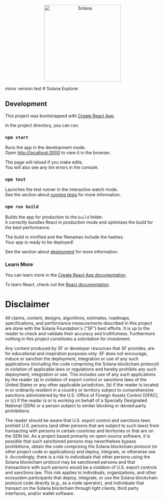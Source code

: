 <p align="center">
    <img alt="Solana" src="https://i.imgur.com/uBVzyX3.png" width="250" />
</p>
minor version test
# Solana Explorer

## Development

This project was bootstrapped with [Create React App](https://github.com/facebook/create-react-app).

In the project directory, you can run:

### `npm start`

Runs the app in the development mode.<br />
Open [http://localhost:3000](http://localhost:3000) to view it in the browser.

The page will reload if you make edits.<br />
You will also see any lint errors in the console.

### `npm test`

Launches the test runner in the interactive watch mode.<br />
See the section about [running tests](https://facebook.github.io/create-react-app/docs/running-tests) for more information.

### `npm run build`

Builds the app for production to the `build` folder.<br />
It correctly bundles React in production mode and optimizes the build for the best performance.

The build is minified and the filenames include the hashes.<br />
Your app is ready to be deployed!

See the section about [deployment](https://facebook.github.io/create-react-app/docs/deployment) for more information.

### Learn More

You can learn more in the [Create React App documentation](https://facebook.github.io/create-react-app/docs/getting-started).

To learn React, check out the [React documentation](https://reactjs.org/).

# Disclaimer

All claims, content, designs, algorithms, estimates, roadmaps,
specifications, and performance measurements described in this project
are done with the Solana Foundation's ("SF") best efforts. It is up to
the reader to check and validate their accuracy and truthfulness.
Furthermore nothing in this project constitutes a solicitation for
investment.

Any content produced by SF or developer resources that SF provides, are
for educational and inspiration purposes only. SF does not encourage,
induce or sanction the deployment, integration or use of any such
applications (including the code comprising the Solana blockchain
protocol) in violation of applicable laws or regulations and hereby
prohibits any such deployment, integration or use. This includes use of
any such applications by the reader (a) in violation of export control
or sanctions laws of the United States or any other applicable
jurisdiction, (b) if the reader is located in or ordinarily resident in
a country or territory subject to comprehensive sanctions administered
by the U.S. Office of Foreign Assets Control (OFAC), or (c) if the
reader is or is working on behalf of a Specially Designated National
(SDN) or a person subject to similar blocking or denied party
prohibitions.

The reader should be aware that U.S. export control and sanctions laws
prohibit U.S. persons (and other persons that are subject to such laws)
from transacting with persons in certain countries and territories or
that are on the SDN list. As a project based primarily on open-source
software, it is possible that such sanctioned persons may nevertheless
bypass prohibitions, obtain the code comprising the Solana blockchain
protocol (or other project code or applications) and deploy, integrate,
or otherwise use it. Accordingly, there is a risk to individuals that
other persons using the Solana blockchain protocol may be sanctioned
persons and that transactions with such persons would be a violation of
U.S. export controls and sanctions law. This risk applies to
individuals, organizations, and other ecosystem participants that
deploy, integrate, or use the Solana blockchain protocol code directly
(e.g., as a node operator), and individuals that transact on the Solana
blockchain through light clients, third party interfaces, and/or wallet
software.
